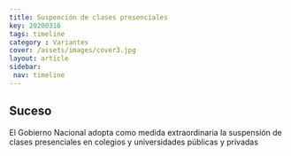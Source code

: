 ```yaml
---
title: Suspención de clases presenciales
key: 20200316
tags: timeline
category : Variantes
cover: /assets/images/cover3.jpg
layout: article
sidebar:
 nav: timeline
---
```


## Suceso

El Gobierno Nacional adopta como medida extraordinaria la suspensión de clases presenciales en colegios y universidades públicas y privadas

